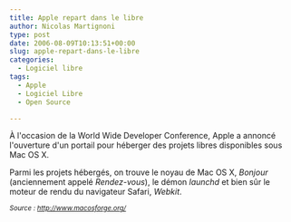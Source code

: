 ```yaml
---
title: Apple repart dans le libre
author: Nicolas Martignoni
type: post
date: 2006-08-09T10:13:51+00:00
slug: apple-repart-dans-le-libre
categories:
  - Logiciel libre
tags:
  - Apple
  - Logiciel Libre
  - Open Source

---
```

À l'occasion de la World Wide Developer Conference, Apple a annoncé l'ouverture d'un portail pour héberger des projets libres disponibles sous Mac OS X.

Parmi les projets hébergés, on trouve le noyau de Mac OS X, _Bonjour_ (anciennement appelé _Rendez-vous_), le démon _launchd_ et bien sûr le moteur de rendu du navigateur Safari, _Webkit_.

_<small>Source : <a href="https://www.macosforge.org/">http://www.macosforge.org/</a></small>_

<!--more-->
